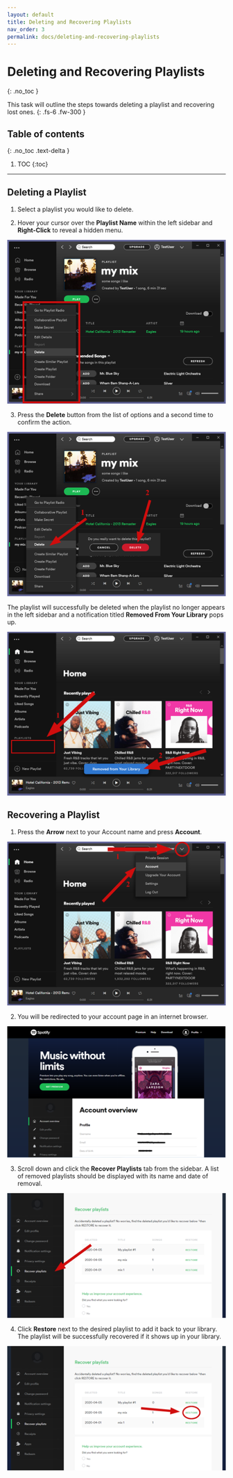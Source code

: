 ```yaml
---
layout: default
title: Deleting and Recovering Playlists
nav_order: 3
permalink: docs/deleting-and-recovering-playlists
---
```


# Deleting and Recovering Playlists
{: .no_toc }


This task will outline the steps towards deleting a playlist and recovering lost ones.
{: .fs-6 .fw-300 }

## Table of contents
{: .no_toc .text-delta }

1. TOC
{:toc}

---

## Deleting a Playlist

1. Select a playlist you would like to delete.

2. Hover your cursor over the **Playlist Name** within the left sidebar and **Right-Click** to reveal a hidden menu.

![PlaylistMenu](https://github.com/kanmatthew/Matt-test-docs/blob/gh-pages/assets/images/delete-menu.png?raw=true "Playlist Menu")

3. Press the **Delete** button from the list of options and a second time to confirm the action.

![DeleteConfirm](https://github.com/kanmatthew/Matt-test-docs/blob/gh-pages/assets/images/delete-confirm.png?raw=true "Delete Confirm")

The playlist will successfully be deleted when the playlist no longer appears in the left sidebar and a notification titled **Removed From Your Library** pops up.

![DeleteSuccess](https://github.com/kanmatthew/Matt-test-docs/blob/gh-pages/assets/images/removed-from-library2.png?raw=true "Deleted Successfully")


## Recovering a Playlist

1. Press the **Arrow** next to your Account name and press **Account**.

![AccountMenu](https://github.com/kanmatthew/Matt-test-docs/blob/gh-pages/assets/images/account-menu2.png?raw=true "Account Menu")

2. You will be redirected to your account page in an internet browser.

![AccountPage](https://github.com/kanmatthew/Matt-test-docs/blob/gh-pages/assets/images/account-page.PNG?raw=true "Account Page")

3. Scroll down and click the **Recover Playlists** tab from the sidebar. A list of removed playlists should be displayed with its name and date of removal.

![RecoverPage](https://github.com/kanmatthew/Matt-test-docs/blob/gh-pages/assets/images/recover-page.PNG?raw=true "Recover Page")

4. Click **Restore** next to the desired playlist to add it back to your library. The playlist will be successfully recovered if it shows up in your library.

![RecoverPlaylist](https://github.com/kanmatthew/Matt-test-docs/blob/gh-pages/assets/images/recover-playlist.PNG?raw=true "Recover the Playlist")
